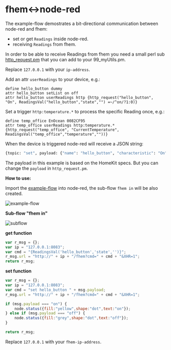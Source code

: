 # fhem<->node-red

The example-flow demostrates a bit-directional communication between node-red and fhem:

* set or get `Readings` inside node-red.
* receiving `Readings` from fhem.

In order to be able to receive Readings from fhem you need a small perl sub [http_request.pm](https://github.com/cflurin/collection/blob/master/fhem%3C-%3Enode-red/http_request.pm) that you can add to your 99_myUtils.pm.

Replace `127.0.0.1` with your `ip-address`.

Add an attr `userReadings` to your device, e.g.:

```
define hello_button dummy
attr hello_button setList on off
attr hello_button userReadings http {http_request("hello_button", "On", ReadingsVal("hello_button","state","") =~/^on/?1:0)}
```

Set a trigger `http:temperature.*` to process the specific Reading once, e.g.:

```
define temp_office EnOcean 0082CF95
attr temp_office userReadings http:temperature.* {http_request("temp_office", "CurrentTemperature", ReadingsVal("temp_office","temperature",""))}
```

When the device is triggered node-red will receive a JSON string:

```sh
{topic: "set", payload: {"name": "hello_button", "characteristic": "On", "value": 1}}
```

The payload in this example is based on the HomeKit specs. But you can change the `payload` in `http_request.pm`.

**How to use:**

Import the [example-flow](https://github.com/cflurin/collection/blob/master/fhem%3C-%3Enode-red/example-flow.json) into node-red, the sub-flow `fhem in` will be also created.


![example-flow](https://cloud.githubusercontent.com/assets/5056710/14916059/8f68e8b2-0e17-11e6-861a-7eea9bd9e84b.png)

**Sub-flow "fhem in"**

![subflow](https://cloud.githubusercontent.com/assets/5056710/14918472/652757ac-0e24-11e6-83cd-777fa79e0d28.png)

**get function**

```javascript
var r_msg = {};
var ip = "127.0.0.1:8083";
var cmd = "{ReadingsVal('hello_button','state','')}";
r_msg.url = "http://" + ip + "/fhem?cmd=" + cmd + "&XHR=1";
return r_msg;
```

**set function**

```javascript
var r_msg = {};
var ip = "127.0.0.1:8083";
var cmd = "set hello_button " + msg.payload;
r_msg.url = "http://" + ip + "/fhem?cmd=" + cmd + "&XHR=1";

if (msg.payload === "on") {
    node.status({fill:"yellow",shape:"dot",text:"on"});
} else if (msg.payload === "off") {
    node.status({fill:"grey",shape:"dot",text:"off"});
}

return r_msg;
```

Replace `127.0.0.1` with your `fhem-ip-address`.
